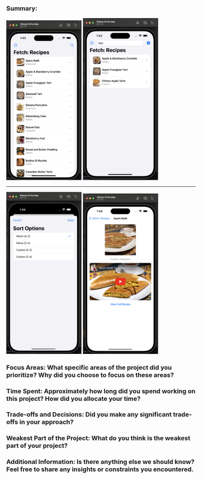 ### Summary:
<p float="left">
  <img src="./images/TakeHomeSS1.png" width="200" />
  <img src="./images/TakeHomeSS2.png" width="200" /> 
</p>
<hr size="5">
<p float="left">
  <img src="./images/TakeHomeSS3.png" width="200" />
  <img src="./images/TakeHomeSS4.png" width="200" /> 
</p>

### Focus Areas: What specific areas of the project did you prioritize? Why did you choose to focus on these areas?

### Time Spent: Approximately how long did you spend working on this project? How did you allocate your time?

### Trade-offs and Decisions: Did you make any significant trade-offs in your approach?

### Weakest Part of the Project: What do you think is the weakest part of your project?

### Additional Information: Is there anything else we should know? Feel free to share any insights or constraints you encountered.
